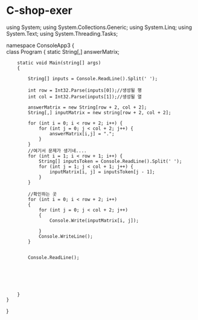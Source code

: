 # C-shop-exer







using System;
using System.Collections.Generic;
using System.Linq;
using System.Text;
using System.Threading.Tasks;

namespace ConsoleApp3
{	
	class Program
	{
		static String[,] answerMatrix;

		static void Main(string[] args)
		{
			
			String[] inputs = Console.ReadLine().Split(' ');

			int row = Int32.Parse(inputs[0]);//생성될 행
			int col = Int32.Parse(inputs[1]);//생성될 열

			answerMatrix = new String[row + 2, col + 2];
			String[,] inputMatrix = new string[row + 2, col + 2];
			
			for (int i = 0; i < row + 2; i++) {
				for (int j = 0; j < col + 2; j++) {
					answerMatrix[i,j] = ".";
				}
			}
			//여기서 문제가 생기네....
			for (int i = 1; i < row + 1; i++) {
				String[] inputsToken = Console.ReadLine().Split(' ');
				for (int j = 1; j < col + 1; j++) {
					inputMatrix[i, j] = inputsToken[j - 1];
				}
			}

			//확인하는 곳
			for (int i = 0; i < row + 2; i++)
			{
				for (int j = 0; j < col + 2; j++)
				{
					Console.Write(inputMatrix[i, j]);

				}
				Console.WriteLine();
			}


			Console.ReadLine();


			



		}
	}
}

